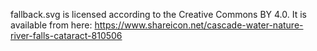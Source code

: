 fallback.svg is licensed according to the Creative Commons BY 4.0.
It is available from here: https://www.shareicon.net/cascade-water-nature-river-falls-cataract-810506